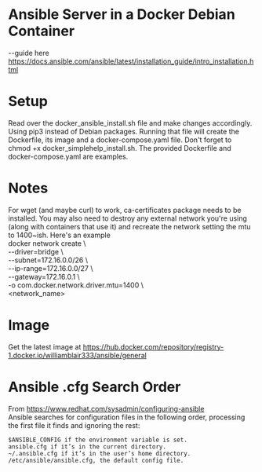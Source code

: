 # Ansible Server in a Docker Debian Container

--guide here https://docs.ansible.com/ansible/latest/installation_guide/intro_installation.html

# Setup 
Read over the docker_ansible_install.sh file and make changes accordingly.  Using pip3 instead of Debian packages.  Running that file will create the Dockerfile, its image and a docker-compose.yaml file.  Don't forget to chmod +x docker_simplehelp_install.sh. The provided Dockerfile and docker-compose.yaml are examples.

# Notes 
For wget (and maybe curl) to work, ca-certificates package needs to be installed.  You may also need to destroy any external network you're using (along with containers that use it) and recreate the network setting the mtu to 1400~ish.  Here's an example  
    docker network create \\  
        --driver=bridge \\  
        --subnet=172.16.0.0/26 \\  
        --ip-range=172.16.0.0/27 \\  
        --gateway=172.16.0.1 \\  
        -o com.docker.network.driver.mtu=1400 \\  
        <network_name>  
  
# Image
Get the latest image at https://hub.docker.com/repository/registry-1.docker.io/williamblair333/ansible/general

# Ansible .cfg Search Order
From https://www.redhat.com/sysadmin/configuring-ansible  
Ansible searches for configuration files in the following order, processing the first file it finds and ignoring the rest:

    $ANSIBLE_CONFIG if the environment variable is set.
    ansible.cfg if it’s in the current directory.
    ~/.ansible.cfg if it’s in the user’s home directory.
    /etc/ansible/ansible.cfg, the default config file.
